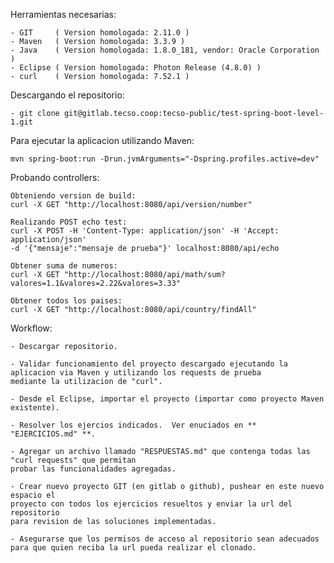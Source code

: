 Herramientas necesarias:

	- GIT     ( Version homologada: 2.11.0 )
	- Maven   ( Version homologada: 3.3.9 )
	- Java    ( Version homologada: 1.8.0_181, vendor: Oracle Corporation )
	- Eclipse ( Version homologada: Photon Release (4.8.0) )
	- curl    ( Version homologada: 7.52.1 )


Descargando el repositorio:

	- git clone git@gitlab.tecso.coop:tecso-public/test-spring-boot-level-1.git


Para ejecutar la aplicacion utilizando Maven:

	mvn spring-boot:run -Drun.jvmArguments="-Dspring.profiles.active=dev"
	
	
Probando controllers:

	Obteniendo version de build:
	curl -X GET "http://localhost:8080/api/version/number"
	
	Realizando POST echo test:
	curl -X POST -H 'Content-Type: application/json' -H 'Accept: application/json' 
	-d '{"mensaje":"mensaje de prueba"}' localhost:8080/api/echo
	
	Obtener suma de numeros:
	curl -X GET "http://localhost:8080/api/math/sum?valores=1.1&valores=2.22&valores=3.33"
	
	Obtener todos los paises:
	curl -X GET "http://localhost:8080/api/country/findAll"
	
	
Workflow:

	- Descargar repositorio.
	
	- Validar funcionamiento del proyecto descargado ejecutando la aplicacion via Maven y utilizando los requests de prueba
	mediante la utilizacion de "curl".
	
	- Desde el Eclipse, importar el proyecto (importar como proyecto Maven existente).
	
	- Resolver los ejercios indicados.  Ver enuciados en ** "EJERCICIOS.md" **.
	
	- Agregar un archivo llamado "RESPUESTAS.md" que contenga todas las "curl requests" que permitan
	probar las funcionalidades agregadas. 
	
	- Crear nuevo proyecto GIT (en gitlab o github), pushear en este nuevo espacio el
	proyecto con todos los ejercicios resueltos y enviar la url del repositorio
	para revision de las soluciones implementadas.  
	
	- Asegurarse que los permisos de acceso al repositorio sean adecuados para que quien reciba la url pueda realizar el clonado.
	